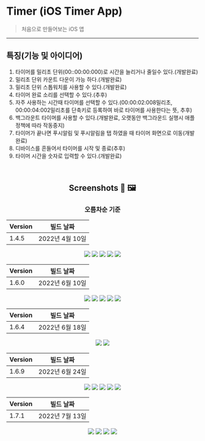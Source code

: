  Timer (iOS Timer App)
===
> 처음으로 만들어보는 iOS 앱
---
## 특징(기능 및 아이디어)
1. 타이머를 밀리초 단위(00::00:00:000)로 시간을 늘리거나 줄일수 있다.(개발완료)
2. 밀리초 단위 카운트 다운이 가능 하다.(개발완료)
3. 밀리초 단위 스톱워치를 사용할 수 있다.(개발완료)
4. 타이머 완료 소리를 선택할 수 있다.(추후)
5. 자주 사용하는 시간때 타이머를 선택할 수 있다.(00:00:02:008밀리초, 00:00:04:002밀리초를 단축키로 등록하여 바로 타이머를 사용한다는 뜻, 추후)
6. 백그라운트 타이머를 사용할 수 있다.(개발완료, 오랫동안 백그라운드 실행시 애플 정책에 따라 작동중지)
7. 타이머가 끝나면 푸시알림 및 푸시알림을 탭 하였을 때 타이머 화면으로 이동(개발완료)
8. 디바이스를 흔들어서 타이머를 시작 및 종료(추후)
9. 타이머 시간을 숫자로 입력할 수 있다.(개발완료)

<br>

<div align="center">

## Screenshots 📸 🖼

### 오름차순 기준

| Version |빌드 날짜 
|---------------|---|
|1.4.5|2022년 4월 10일

![](Screenshots/1.4.5/IMG_2212.PNG)
![](Screenshots/1.4.5/IMG_2213.PNG)
![](Screenshots/1.4.5/IMG_2214.PNG)
![](Screenshots/1.4.5/IMG_2215.PNG)
![](Screenshots/1.4.5/IMG_2216.PNG) 

| Version |빌드 날짜 
|---------------|---|
|1.6.0|2022년 6월 10일

![](Screenshots/1.6.0/Simulator%20Screen%20Shot%20-%20iPhone%2013%20Pro%20-%202022-06-10%20at%2008.49.41.png)
![](Screenshots/1.6.0/Simulator%20Screen%20Shot%20-%20iPhone%2013%20Pro%20-%202022-06-10%20at%2008.49.51.png)
![](Screenshots/1.6.0/Simulator%20Screen%20Shot%20-%20iPhone%2013%20Pro%20-%202022-06-10%20at%2008.50.03.png)
![](Screenshots/1.6.0/Simulator%20Screen%20Shot%20-%20iPhone%2013%20Pro%20-%202022-06-10%20at%2008.50.15.png)
![](Screenshots/1.6.0/Simulator%20Screen%20Shot%20-%20iPhone%2013%20Pro%20-%202022-06-10%20at%2008.50.43.png) 

| Version |빌드 날짜 
|---------------|---|
|1.6.4|2022년 6월 18일

![](Screenshots/1.6.4/IMG_1453.PNG)
![](Screenshots/1.6.4/IMG_1452.PNG)

| Version |빌드 날짜 
|---------------|---|
|1.6.9|2022년 6월 24일

![](Screenshots/1.6.9/83ABF940-3250-4196-93BD-420C78303A15.png)
![](Screenshots/1.6.9/170C011B-C326-4EE5-928C-9F59A3E6D476.png)
![](Screenshots/1.6.9/E026E82F-DAC5-49E4-BD14-A2D316CB3B01.png)
![](Screenshots/1.6.9/FB879B37-30C3-43A8-B2F9-21355472A619.png)
![](Screenshots/1.6.9/FD5F04FD-0A18-43C9-B2F2-2356237B8991.png) 

| Version |빌드 날짜 
|---------------|---|
|1.7.1|2022년 7월 13일

![](Screenshots/1.7.1/IMG_1464.PNG)
![](Screenshots/1.7.1/IMG_1465.PNG)
![](Screenshots/1.7.1/IMG_1466.PNG)
![](Screenshots/1.7.1/IMG_1467.PNG) 

</div>
